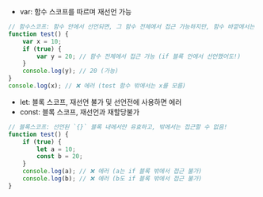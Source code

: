 - var: 함수 스코프를 따르며 재선언 가능
```javascript
// 함수스코프: 함수 안에서 선언되면, 그 함수 전체에서 접근 가능하지만, 함수 바깥에서는 접근 불가능!
function test() {
    var x = 10;
    if (true) {
        var y = 20; // 함수 전체에서 접근 가능 (if 블록 안에서 선언했어도!)
    }
    console.log(y); // 20 (가능)
}
console.log(x); // ❌ 에러 (test 함수 밖에서는 x를 모름)
```

- let: 블록 스코프, 재선언 불가 및 선언전에 사용하면 에러
- const: 블록 스코프, 재선언과 재할당불가
```javascript
// 블록스코프: 선언된 `{}` 블록 내에서만 유효하고, 밖에서는 접근할 수 없음!
function test() {
    if (true) {
        let a = 10;
        const b = 20;
    }
    console.log(a); // ❌ 에러 (a는 if 블록 밖에서 접근 불가)
    console.log(b); // ❌ 에러 (b도 if 블록 밖에서 접근 불가)
}
```